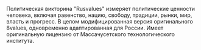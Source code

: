 Политическая викторина "Rusvalues" измеряет политические ценности человека, включая равенство, нацию, свободу, традиции, рынки, мир, власть и прогресс. В целом модифицированная версия оригинального 8values, одновременно адаптированная для России. Имеет оригинальную лицензию от Массачусетского технологического института.
